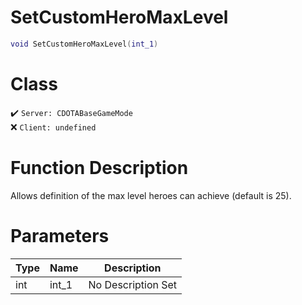 # SetCustomHeroMaxLevel
```lua
void SetCustomHeroMaxLevel(int_1)
```
# Class
✔️ `Server: CDOTABaseGameMode`  
❌ `Client: undefined`  

# Function Description
Allows definition of the max level heroes can achieve (default is 25).
# Parameters
Type|Name|Description
--|--|--
int|int_1|No Description Set
